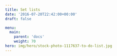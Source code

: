 ```yaml
---
title: Set lists
date: '2016-07-20T22:42:00+00:00'
draft: false

menu:
  main:
    parent: 'docs'
    weight: 70
hero: img/hero/stock-photo-1117637-to-do-list.jpg
---
```

